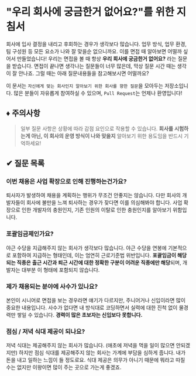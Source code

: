 # "우리 회사에 궁금한거 없어요?"를 위한 지침서
회사에 입사 결정을 내리고 후회하는 경우가 생각보다 많습니다. 업무 방식, 업무 환경, 팀 구성원 등 모든 요소가 나와 잘 맞을순 없으니까요. 이를 면접 때 알아보면 어떨까 싶어서 만들었습니다!
우리는 면접을 볼 때 항상 **우리 회사에 궁금한거 없어요?** 라는 질문을 받습니다. 면접이 끝나면 생각나는 질문들이 너무 많은데, 막상 질문 시간 때는 생각이 잘 안나죠. 그럴 때는 아래 질문내용들을 참고해보시면 어떨까요?

이 문서는 ```자신에게 맞는 회사인지 알아보기 위한 회사를 향한 질문```을 모아두는 저장소입니다.
많은 분들이 자유롭게 참여하실 수 있으며, ```Pull Request```는 언제나 환영입니다!
## ♦ 주의사항
> 일부 질문 사항은 상황에 따라 감점 요인으로 작용할 수 있습니다. **회사를 시험하는게 아닌, 이 회사의 운영 방식이 나와 맞을지** 알아보기 위한 용도임을 반드시 기억하세요!
## ✔ 질문 목록
### 이번 채용은 사업 확장으로 인해 진행하는건가요?
퇴사자가 발생하여 채용을 계획하는 행위가 무조건 안좋지는 않습니다. 다만 회사의 개발자들이 회사에 불만을 느껴 퇴사하는 경우가 잦다면 이를 의심해봐야 합니다.
사업 확장으로 인한 개발자의 충원인지, 기존 인원의 이탈로 인한 충원인지를 알아보기 위함입니다.
### 포괄임금제인가요?
야근 수당을 지급해주지 않는 회사가 생각보다 많습니다. 야근 수당을 연봉에 기본적으로 포함하여 지급하는 형태인데, 이는 엄연히 근로기준법 위반입니다.
**포괄임금이 해당되는 직종은 출근 시간과 퇴근 시간에 대한 정확한 구분이 어려운 직종에만 해당**되며, 개발자는 대부분 이 형태에 포함되지 않습니다.
### 제가 채용되는 분야에 사수가 있나요?
본인이 시니어로 면접을 보는 경우라면 얘기가 다르지만, 주니어거나 신입이라면 많이 중요한 내용입니다. 사수가 없다면 내 방식대로 코딩하면서 실력에 대한 진척 없이 물경력만 쌓일 수 있습니다.
**경력이 많은 초보자는 신입보다 못합니다.**
### 점심 / 저녁 식대 제공이 되나요?
저녁 식대는 제공해주지 않는 회사가 많습니다. (애초에 저녁을 먹을 일이 많으면 안되겠지만) 하지만 점심 식대를 제공해주지 않는 회사는 가계에 부담을 심하게 줍니다. 내가 돈을 내고 일하는 느낌이 들 정도로요. 식대 제공은 의무가 아니기 때문에 뭐라고 따질 수는 없지만 이왕이면 많이 주는 곳으로 가는게 좋겠죠.

